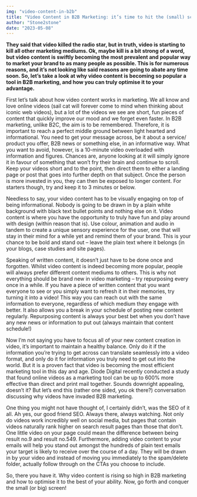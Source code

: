 ```yaml
---
img: "video-content-in-b2b"
title: "Video Content in B2B Marketing: it’s time to hit the (small) screens"
author: "Stone2stone"
date: "2023-05-08"
---
```


**They said that video killed the radio star, but in truth, video is starting to kill all other marketing mediums. Ok, maybe kill is a bit strong of a word, but video content is swiftly becoming the most prevalent and popular way to market your brand to as many people as possible. This is for numerous reasons, and it’s not looking like said reasons are going to abate any time soon. So, let’s take a look at why video content is becoming so popular a tool in B2B marketing, and how you can truly optimise it to your advantage.**

First let’s talk about how video content works in marketing. We all know and love online videos (sail cat will forever come to mind when thinking about iconic web videos), but a lot of the videos we see are short, fun pieces of content that quickly improve our mood and we forget even faster. In B2B marketing, unlike B2C, the aim is to be remembered. Therefore, it is important to reach a perfect middle ground between light hearted and informational. You need to get your message across, be it about a service/ product you offer, B2B news or something else, in an informative way. What you want to avoid, however, is a 10-minute video overloaded with information and figures. Chances are, anyone looking at it will simply ignore it in favour of something that won’t fry their brain and continue to scroll. Keep your videos short and to the point, then direct them to either a landing page or post that goes into further depth on that subject. Once the person is more invested in you, they can then be exposed to longer content. For starters though, try and keep it to 3 minutes or below.

Needless to say, your video content has to be visually engaging on top of being informational. Nobody is going to be drawn in by a plain white background with black text bullet points and nothing else on it. Video content is where you have the opportunity to truly have fun and play around with design (within reason that is). Use colour, animation and audio in tandem to create a unique sensory experience for the user, one that will stay in their mind for a while yet and remind them of your brand. This is your chance to be bold and stand out – leave the plain text where it belongs (in your blogs, case studies and site pages).

Speaking of written content, it doesn’t just have to be done once and forgotten. Whilst video content is indeed becoming more popular, people will always prefer different content mediums to others. This is why not everything should be brand new in video marketing – try repurposing every once in a while. If you have a piece of written content that you want everyone to see or you simply want to refresh it in their memories, try turning it into a video! This way you can reach out with the same information to everyone, regardless of which medium they engage with better. It also allows you a break in your schedule of posting new content regularly. Repurposing content is always your best bet when you don’t have any new news or information to put out (always maintain that content schedule!)

Now I’m not saying you have to focus all of your new content creation in video, it’s important to maintain a healthy balance. Only do it if the information you’re trying to get across can translate seamlessly into a video format, and only do it for information you truly need to get out into the world. But it is a proven fact that video is becoming the most efficient marketing tool in this day and age. Diode Digital recently conducted a study that found online videos as a marketing tool can be up to 600% more effective than direct and print mail together. Sounds downright appealing, doesn’t it? But let’s end this (rather one sided, you ok there?) conversation discussing why videos have invaded B2B marketing.

One thing you might not have thought of, I certainly didn’t, was the SEO of it all. Ah yes, our good friend SEO. Always there, always watching. Not only do videos work incredibly well on social media, but pages that contain videos naturally rank higher on search result pages than those that don’t. One little video on your page could mean the difference between being result no.9 and result no.549. Furthermore, adding video content to your emails will help you stand out amongst the hundreds of plain text emails your target is likely to receive over the course of a day. They will be drawn in by your video and instead of moving you immediately to the spam/delete folder, actually follow through on the CTAs you choose to include.

So, there you have it. Why video content is rising so high in B2B marketing and how to optimise it to the best of your ability. Now, go forth and conquer the small (or big) screen!
